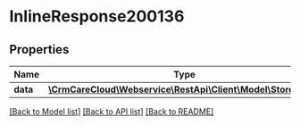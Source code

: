 # InlineResponse200136

## Properties
Name | Type | Description | Notes
------------ | ------------- | ------------- | -------------
**data** | [**\CrmCareCloud\Webservice\RestApi\Client\Model\StoreGroup**](StoreGroup.md) |  | [optional] 

[[Back to Model list]](../../README.md#documentation-for-models) [[Back to API list]](../../README.md#documentation-for-api-endpoints) [[Back to README]](../../README.md)

